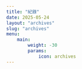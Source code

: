 ```yaml
---
title: "紀錄"
date: 2025-05-24
layout: "archives"
slug: "archives"
menu:
    main:
        weight: -30
        params: 
            icon: archives
---
```

